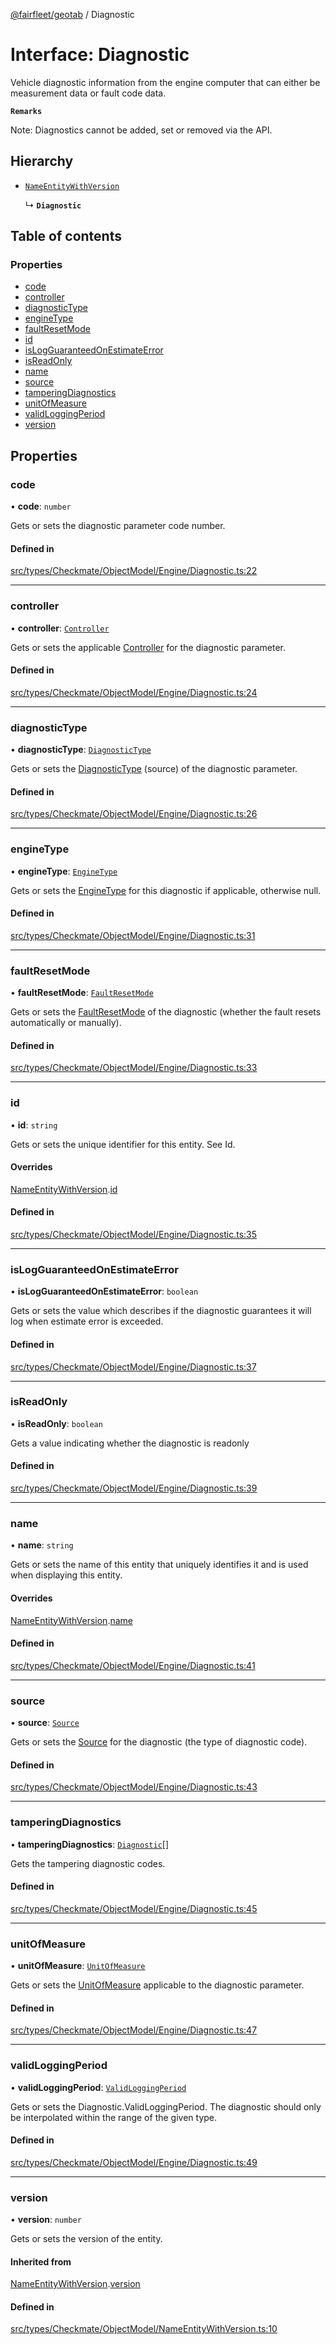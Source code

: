 [@fairfleet/geotab](../README.md) / Diagnostic

# Interface: Diagnostic

Vehicle diagnostic information from the engine computer that can either be
 measurement data or fault code data.

**`Remarks`**

Note: Diagnostics cannot be added, set or removed via the API.

## Hierarchy

- [`NameEntityWithVersion`](NameEntityWithVersion.md)

  ↳ **`Diagnostic`**

## Table of contents

### Properties

- [code](Diagnostic.md#code)
- [controller](Diagnostic.md#controller)
- [diagnosticType](Diagnostic.md#diagnostictype)
- [engineType](Diagnostic.md#enginetype)
- [faultResetMode](Diagnostic.md#faultresetmode)
- [id](Diagnostic.md#id)
- [isLogGuaranteedOnEstimateError](Diagnostic.md#islogguaranteedonestimateerror)
- [isReadOnly](Diagnostic.md#isreadonly)
- [name](Diagnostic.md#name)
- [source](Diagnostic.md#source)
- [tamperingDiagnostics](Diagnostic.md#tamperingdiagnostics)
- [unitOfMeasure](Diagnostic.md#unitofmeasure)
- [validLoggingPeriod](Diagnostic.md#validloggingperiod)
- [version](Diagnostic.md#version)

## Properties

### code

• **code**: `number`

Gets or sets the diagnostic parameter code number.

#### Defined in

[src/types/Checkmate/ObjectModel/Engine/Diagnostic.ts:22](https://github.com/fairfleet/geotab/blob/ff38bfc/src/types/Checkmate/ObjectModel/Engine/Diagnostic.ts#L22)

___

### controller

• **controller**: [`Controller`](Controller.md)

Gets or sets the applicable [Controller](Controller.md) for the diagnostic parameter.

#### Defined in

[src/types/Checkmate/ObjectModel/Engine/Diagnostic.ts:24](https://github.com/fairfleet/geotab/blob/ff38bfc/src/types/Checkmate/ObjectModel/Engine/Diagnostic.ts#L24)

___

### diagnosticType

• **diagnosticType**: [`DiagnosticType`](../README.md#diagnostictype)

Gets or sets the [DiagnosticType](../README.md#diagnostictype) (source) of the diagnostic parameter.

#### Defined in

[src/types/Checkmate/ObjectModel/Engine/Diagnostic.ts:26](https://github.com/fairfleet/geotab/blob/ff38bfc/src/types/Checkmate/ObjectModel/Engine/Diagnostic.ts#L26)

___

### engineType

• **engineType**: [`EngineType`](EngineType.md)

Gets or sets the [EngineType](EngineType.md) for this diagnostic if
 applicable, otherwise null.

#### Defined in

[src/types/Checkmate/ObjectModel/Engine/Diagnostic.ts:31](https://github.com/fairfleet/geotab/blob/ff38bfc/src/types/Checkmate/ObjectModel/Engine/Diagnostic.ts#L31)

___

### faultResetMode

• **faultResetMode**: [`FaultResetMode`](../README.md#faultresetmode)

Gets or sets the [FaultResetMode](../README.md#faultresetmode) of the diagnostic (whether the fault resets automatically or manually).

#### Defined in

[src/types/Checkmate/ObjectModel/Engine/Diagnostic.ts:33](https://github.com/fairfleet/geotab/blob/ff38bfc/src/types/Checkmate/ObjectModel/Engine/Diagnostic.ts#L33)

___

### id

• **id**: `string`

Gets or sets the unique identifier for this entity. See Id.

#### Overrides

[NameEntityWithVersion](NameEntityWithVersion.md).[id](NameEntityWithVersion.md#id)

#### Defined in

[src/types/Checkmate/ObjectModel/Engine/Diagnostic.ts:35](https://github.com/fairfleet/geotab/blob/ff38bfc/src/types/Checkmate/ObjectModel/Engine/Diagnostic.ts#L35)

___

### isLogGuaranteedOnEstimateError

• **isLogGuaranteedOnEstimateError**: `boolean`

Gets or sets the value which describes if the diagnostic guarantees it will log when estimate error is exceeded.

#### Defined in

[src/types/Checkmate/ObjectModel/Engine/Diagnostic.ts:37](https://github.com/fairfleet/geotab/blob/ff38bfc/src/types/Checkmate/ObjectModel/Engine/Diagnostic.ts#L37)

___

### isReadOnly

• **isReadOnly**: `boolean`

Gets a value indicating whether the diagnostic is readonly

#### Defined in

[src/types/Checkmate/ObjectModel/Engine/Diagnostic.ts:39](https://github.com/fairfleet/geotab/blob/ff38bfc/src/types/Checkmate/ObjectModel/Engine/Diagnostic.ts#L39)

___

### name

• **name**: `string`

Gets or sets the name of this entity that uniquely identifies it and is used when displaying this entity.

#### Overrides

[NameEntityWithVersion](NameEntityWithVersion.md).[name](NameEntityWithVersion.md#name)

#### Defined in

[src/types/Checkmate/ObjectModel/Engine/Diagnostic.ts:41](https://github.com/fairfleet/geotab/blob/ff38bfc/src/types/Checkmate/ObjectModel/Engine/Diagnostic.ts#L41)

___

### source

• **source**: [`Source`](Source.md)

Gets or sets the [Source](Source.md) for the diagnostic (the type of diagnostic code).

#### Defined in

[src/types/Checkmate/ObjectModel/Engine/Diagnostic.ts:43](https://github.com/fairfleet/geotab/blob/ff38bfc/src/types/Checkmate/ObjectModel/Engine/Diagnostic.ts#L43)

___

### tamperingDiagnostics

• **tamperingDiagnostics**: [`Diagnostic`](Diagnostic.md)[]

Gets the tampering diagnostic codes.

#### Defined in

[src/types/Checkmate/ObjectModel/Engine/Diagnostic.ts:45](https://github.com/fairfleet/geotab/blob/ff38bfc/src/types/Checkmate/ObjectModel/Engine/Diagnostic.ts#L45)

___

### unitOfMeasure

• **unitOfMeasure**: [`UnitOfMeasure`](UnitOfMeasure.md)

Gets or sets the [UnitOfMeasure](UnitOfMeasure.md) applicable to the diagnostic parameter.

#### Defined in

[src/types/Checkmate/ObjectModel/Engine/Diagnostic.ts:47](https://github.com/fairfleet/geotab/blob/ff38bfc/src/types/Checkmate/ObjectModel/Engine/Diagnostic.ts#L47)

___

### validLoggingPeriod

• **validLoggingPeriod**: [`ValidLoggingPeriod`](../README.md#validloggingperiod)

Gets or sets the Diagnostic.ValidLoggingPeriod. The diagnostic should only be interpolated within the range of the given type.

#### Defined in

[src/types/Checkmate/ObjectModel/Engine/Diagnostic.ts:49](https://github.com/fairfleet/geotab/blob/ff38bfc/src/types/Checkmate/ObjectModel/Engine/Diagnostic.ts#L49)

___

### version

• **version**: `number`

Gets or sets the version of the entity.

#### Inherited from

[NameEntityWithVersion](NameEntityWithVersion.md).[version](NameEntityWithVersion.md#version)

#### Defined in

[src/types/Checkmate/ObjectModel/NameEntityWithVersion.ts:10](https://github.com/fairfleet/geotab/blob/ff38bfc/src/types/Checkmate/ObjectModel/NameEntityWithVersion.ts#L10)
